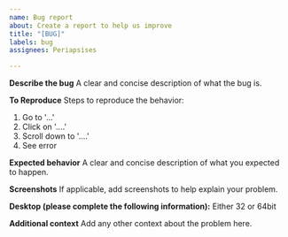```yaml
---
name: Bug report
about: Create a report to help us improve
title: "[BUG]"
labels: bug
assignees: Periapsises

---
```


**Describe the bug**
A clear and concise description of what the bug is.

**To Reproduce**
Steps to reproduce the behavior:
1. Go to '...'
2. Click on '....'
3. Scroll down to '....'
4. See error

**Expected behavior**
A clear and concise description of what you expected to happen.

**Screenshots**
If applicable, add screenshots to help explain your problem.

**Desktop (please complete the following information):**
Either 32 or 64bit

**Additional context**
Add any other context about the problem here.

